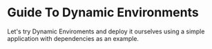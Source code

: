# Guide To Dynamic Environments
Let's try Dynamic Enviroments and deploy it ourselves using a simple application with dependencies as an example.
